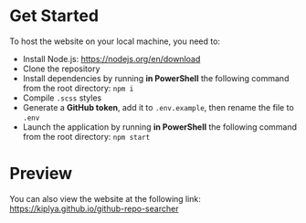 # Get Started

To host the website on your local machine, you need to:

- Install Node.js: https://nodejs.org/en/download
- Clone the repository
- Install dependencies by running **in PowerShell** the following command from the root directory: `npm i`
- Compile `.scss` styles
- Generate a **GitHub token**, add it to `.env.example`, then rename the file to `.env`
- Launch the application by running **in PowerShell** the following command from the root directory: `npm start`

# Preview

You can also view the website at the following link: https://kiplya.github.io/github-repo-searcher
